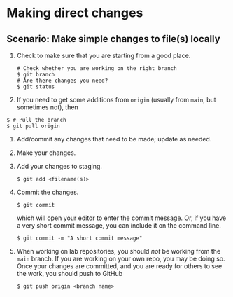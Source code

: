 # Making direct changes

## Scenario: Make simple changes to file(s) locally

1. Check to make sure that you are starting from a good place.
   ```
   # Check whether you are working on the right branch
   $ git branch
   # Are there changes you need?
   $ git status
      ```

1. If you need to get some additions from `origin` (usually from
`main`, but sometimes not), then

```
$ # Pull the branch 
$ git pull origin
```

1. Add/commit any changes that need to be made; update as needed.

1. Make your changes.

1. Add your changes to staging.
   ```
   $ git add <filename(s)>
   ```

1. Commit the changes.
   ```
   $ git commit
   ```

   which will open your editor to enter the commit message.  Or, if
   you have a very short commit message, you can include it on the
   command line.
   ```
   $ git commit -m "A short commit message"
   ```
   
1. When working on lab repositories, you should _not_ be working from
   the `main` branch.  If you are working on your own repo, you may
   be doing so.  Once your changes are committed, and you are ready
   for others to see the work, you should push to GitHub
   ```
   $ git push origin <branch name>
   ```
